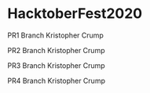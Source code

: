 # HacktoberFest2020

PR1 Branch
Kristopher Crump

PR2 Branch
Kristopher Crump

PR3 Branch
Kristopher Crump

PR4 Branch
Kristopher Crump